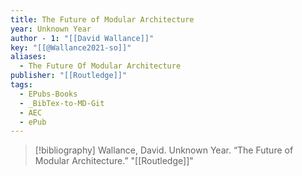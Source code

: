 ```yaml
---
title: The Future of Modular Architecture
year: Unknown Year
author - 1: "[[David Wallance]]"
key: "[[@Wallance2021-so]]"
aliases:
  - The Future Of Modular Architecture
publisher: "[[Routledge]]"
tags:
  - EPubs-Books
  - _BibTex-to-MD-Git
  - AEC
  - ePub
---
```


> [!bibliography]
> Wallance, David. Unknown Year. “The Future of Modular Architecture.” "[[Routledge]]"